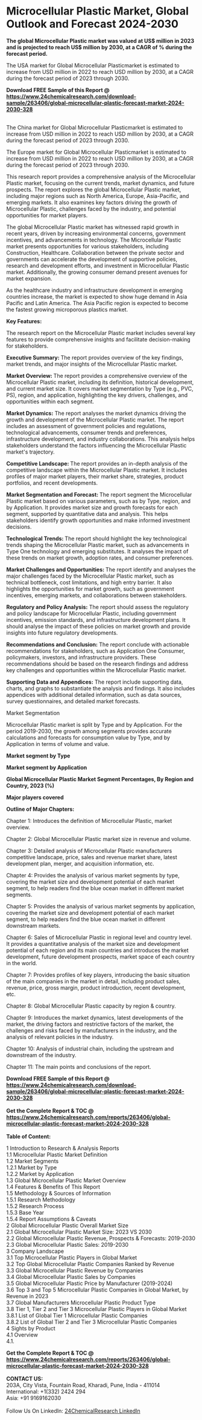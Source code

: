 <h1>Microcellular Plastic Market, Global Outlook and Forecast 2024-2030</h1><p><strong>The global Microcellular Plastic market was valued at US$ million in 2023 and is projected to reach US$ million by 2030, at a CAGR of % during the forecast period.</strong></p><p>
</p><p>The USA market for Global Microcellular Plasticmarket is estimated to increase from USD million in 2022 to reach USD million by 2030, at a CAGR during the forecast period of 2023 through 2030.</p><div><b>Download FREE Sample of this Report @ 
            <a href="https://www.24chemicalresearch.com/download-sample/263406/global-microcellular-plastic-forecast-market-2024-2030-328">
            https://www.24chemicalresearch.com/download-sample/263406/global-microcellular-plastic-forecast-market-2024-2030-328</a></b></div><br><p>
</p><p>The China market for Global Microcellular Plasticmarket is estimated to increase from USD million in 2022 to reach USD million by 2030, at a CAGR during the forecast period of 2023 through 2030.</p><p>
</p><p>The Europe market for Global Microcellular Plasticmarket is estimated to increase from USD million in 2022 to reach USD million by 2030, at a CAGR during the forecast period of 2023 through 2030.</p><p>
</p><p>This research report provides a comprehensive analysis of the Microcellular Plastic market, focusing on the current trends, market dynamics, and future prospects. The report explores the global Microcellular Plastic market, including major regions such as North America, Europe, Asia-Pacific, and emerging markets. It also examines key factors driving the growth of Microcellular Plastic, challenges faced by the industry, and potential opportunities for market players.</p><p>
The global Microcellular Plastic market has witnessed rapid growth in recent years, driven by increasing environmental concerns, government incentives, and advancements in technology. The Microcellular Plastic market presents opportunities for various stakeholders, including Construction, Healthcare. Collaboration between the private sector and governments can accelerate the development of supportive policies, research and development efforts, and investment in Microcellular Plastic market. Additionally, the growing consumer demand present avenues for market expansion.</p><p>
As the healthcare industry and infrastructure development in emerging countries increase, the market is expected to show huge demand in Asia Pacific and Latin America. The Asia Pacific region is expected to become the fastest growing microporous plastics market.</p><p>
<strong>Key Features:</strong></p><p>
The research report on the Microcellular Plastic market includes several key features to provide comprehensive insights and facilitate decision-making for stakeholders.</p><p>
<strong>Executive Summary: </strong>The report provides overview of the key findings, market trends, and major insights of the Microcellular Plastic market.</p><p>
<strong>Market Overview: </strong>The report provides a comprehensive overview of the Microcellular Plastic market, including its definition, historical development, and current market size. It covers market segmentation by Type (e.g., PVC, PS), region, and application, highlighting the key drivers, challenges, and opportunities within each segment.</p><p>
<strong>Market Dynamics:</strong> The report analyses the market dynamics driving the growth and development of the Microcellular Plastic market. The report includes an assessment of government policies and regulations, technological advancements, consumer trends and preferences, infrastructure development, and industry collaborations. This analysis helps stakeholders understand the factors influencing the Microcellular Plastic market's trajectory.</p><p>
<strong>Competitive Landscape: </strong>The report provides an in-depth analysis of the competitive landscape within the Microcellular Plastic market. It includes profiles of major market players, their market share, strategies, product portfolios, and recent developments.</p><p>
<strong>Market Segmentation and Forecast: </strong>The report segment the Microcellular Plastic market based on various parameters, such as by Type, region, and by Application. It provides market size and growth forecasts for each segment, supported by quantitative data and analysis. This helps stakeholders identify growth opportunities and make informed investment decisions.</p><p>
<strong>Technological Trends: </strong>The report should highlight the key technological trends shaping the Microcellular Plastic market, such as advancements in Type One technology and emerging substitutes. It analyses the impact of these trends on market growth, adoption rates, and consumer preferences.</p><p>
<strong>Market Challenges and Opportunities: </strong>The report identify and analyses the major challenges faced by the Microcellular Plastic market, such as technical bottleneck, cost limitations, and high entry barrier. It also highlights the opportunities for market growth, such as government incentives, emerging markets, and collaborations between stakeholders.</p><p>
<strong>Regulatory and Policy Analysis:</strong> The report should assess the regulatory and policy landscape for Microcellular Plastic, including government incentives, emission standards, and infrastructure development plans. It should analyse the impact of these policies on market growth and provide insights into future regulatory developments.</p><p>
<strong>Recommendations and Conclusion:</strong> The report conclude with actionable recommendations for stakeholders, such as Application One Consumer, policymakers, investors, and infrastructure providers. These recommendations should be based on the research findings and address key challenges and opportunities within the Microcellular Plastic market.</p><p>
<strong>Supporting Data and Appendices:</strong> The report include supporting data, charts, and graphs to substantiate the analysis and findings. It also includes appendices with additional detailed information, such as data sources, survey questionnaires, and detailed market forecasts.</p><p>
Market Segmentation</p><p>
Microcellular Plastic market is split by Type and by Application. For the period 2019-2030, the growth among segments provides accurate calculations and forecasts for consumption value by Type, and by Application in terms of volume and value.</p><p>
<strong>Market segment by Type</strong></p><p>
</p><p>
</p><p><strong>Market segment by Application</strong></p><p>
</p><p>
</p><p><strong>Global Microcellular Plastic Market Segment Percentages, By Region and Country, 2023 (%)</strong></p><p>
</p><p>
</p><p><strong>Major players covered</strong></p><p>
</p><p>
</p><p><strong>Outline of Major Chapters:</strong></p><p>
Chapter 1: Introduces the definition of Microcellular Plastic, market overview.</p><p>
Chapter 2: Global Microcellular Plastic market size in revenue and volume.</p><p>
Chapter 3: Detailed analysis of Microcellular Plastic manufacturers competitive landscape, price, sales and revenue market share, latest development plan, merger, and acquisition information, etc.</p><p>
Chapter 4: Provides the analysis of various market segments by type, covering the market size and development potential of each market segment, to help readers find the blue ocean market in different market segments.</p><p>
Chapter 5: Provides the analysis of various market segments by application, covering the market size and development potential of each market segment, to help readers find the blue ocean market in different downstream markets.</p><p>
Chapter 6: Sales of Microcellular Plastic in regional level and country level. It provides a quantitative analysis of the market size and development potential of each region and its main countries and introduces the market development, future development prospects, market space of each country in the world.</p><p>
Chapter 7: Provides profiles of key players, introducing the basic situation of the main companies in the market in detail, including product sales, revenue, price, gross margin, product introduction, recent development, etc.</p><p>
Chapter 8: Global Microcellular Plastic capacity by region &amp; country.</p><p>
Chapter 9: Introduces the market dynamics, latest developments of the market, the driving factors and restrictive factors of the market, the challenges and risks faced by manufacturers in the industry, and the analysis of relevant policies in the industry.</p><p>
Chapter 10: Analysis of industrial chain, including the upstream and downstream of the industry.</p><p>
Chapter 11: The main points and conclusions of the report.</p><div><b>Download FREE Sample of this Report @ 
            <a href="https://www.24chemicalresearch.com/download-sample/263406/global-microcellular-plastic-forecast-market-2024-2030-328">
            https://www.24chemicalresearch.com/download-sample/263406/global-microcellular-plastic-forecast-market-2024-2030-328</a></b></div><br><div><b>Get the Complete Report & TOC @ 
            <a href="https://www.24chemicalresearch.com/reports/263406/global-microcellular-plastic-forecast-market-2024-2030-328">
            https://www.24chemicalresearch.com/reports/263406/global-microcellular-plastic-forecast-market-2024-2030-328</a></b></div><br>
            <b>Table of Content:</b><p>1 Introduction to Research & Analysis Reports<br />
    1.1 Microcellular Plastic Market Definition<br />
    1.2 Market Segments<br />
        1.2.1 Market by Type<br />
        1.2.2 Market by Application<br />
    1.3 Global Microcellular Plastic Market Overview<br />
    1.4 Features & Benefits of This Report<br />
    1.5 Methodology & Sources of Information<br />
        1.5.1 Research Methodology<br />
        1.5.2 Research Process<br />
        1.5.3 Base Year<br />
        1.5.4 Report Assumptions & Caveats<br />
2 Global Microcellular Plastic Overall Market Size<br />
    2.1 Global Microcellular Plastic Market Size: 2023 VS 2030<br />
    2.2 Global Microcellular Plastic Revenue, Prospects & Forecasts: 2019-2030<br />
    2.3 Global Microcellular Plastic Sales: 2019-2030<br />
3 Company Landscape<br />
    3.1 Top Microcellular Plastic Players in Global Market<br />
    3.2 Top Global Microcellular Plastic Companies Ranked by Revenue<br />
    3.3 Global Microcellular Plastic Revenue by Companies<br />
    3.4 Global Microcellular Plastic Sales by Companies<br />
    3.5 Global Microcellular Plastic Price by Manufacturer (2019-2024)<br />
    3.6 Top 3 and Top 5 Microcellular Plastic Companies in Global Market, by Revenue in 2023<br />
    3.7 Global Manufacturers Microcellular Plastic Product Type<br />
    3.8 Tier 1, Tier 2 and Tier 3 Microcellular Plastic Players in Global Market<br />
        3.8.1 List of Global Tier 1 Microcellular Plastic Companies<br />
        3.8.2 List of Global Tier 2 and Tier 3 Microcellular Plastic Companies<br />
4 Sights by Product<br />
    4.1 Overview<br />
        4.1.</p><div><b>Get the Complete Report & TOC @ 
            <a href="https://www.24chemicalresearch.com/reports/263406/global-microcellular-plastic-forecast-market-2024-2030-328">
            https://www.24chemicalresearch.com/reports/263406/global-microcellular-plastic-forecast-market-2024-2030-328</a></b></div><br><b>CONTACT US:</b><br>
            203A, City Vista, Fountain Road, Kharadi, Pune, India - 411014<br>
            International: +1(332) 2424 294<br>
            Asia: +91 9169162030 <br><br>
            Follow Us On LinkedIn: <a href="https://www.linkedin.com/company/24chemicalresearch/">24ChemicalResearch LinkedIn</a>